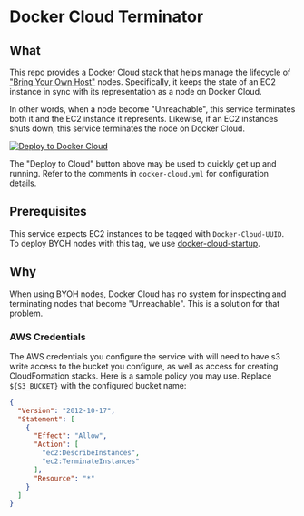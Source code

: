 # Docker Cloud Terminator

## What

This repo provides a Docker Cloud stack that helps manage the lifecycle of ["Bring Your Own Host"](https://docs.docker.com/docker-cloud/infrastructure/byoh/) nodes. Specifically, it keeps the state of an EC2 instance in sync with its representation as a node on Docker Cloud. 

In other words, when a node become "Unreachable", this service terminates both it and the EC2 instance it represents. Likewise, if an EC2 instances shuts down, this service terminates the node on Docker Cloud.

[![Deploy to Docker Cloud](https://files.cloud.docker.com/images/deploy-to-dockercloud.svg)](https://cloud.docker.com/stack/deploy/)

The "Deploy to Cloud" button above may be used to quickly get up and running. Refer to the comments in `docker-cloud.yml` for configuration details.

## Prerequisites

This service expects EC2 instances to be tagged with `Docker-Cloud-UUID`. To deploy BYOH nodes with this tag, we use [docker-cloud-startup](https://github.com/timehop/docker-cloud-startup).

## Why

When using BYOH nodes, Docker Cloud has no system for inspecting and terminating nodes that become "Unreachable". This is a solution for that problem.

### AWS Credentials

The AWS credentials you configure the service with will need to have s3 write access to the bucket you configure, as well as access for creating CloudFormation stacks. Here is a sample policy you may use. Replace `${S3_BUCKET}` with the configured bucket name:

```json
{
  "Version": "2012-10-17",
  "Statement": [
    {
      "Effect": "Allow",
      "Action": [
        "ec2:DescribeInstances",
        "ec2:TerminateInstances"
      ],
      "Resource": "*"
    }
  ]
}
```


